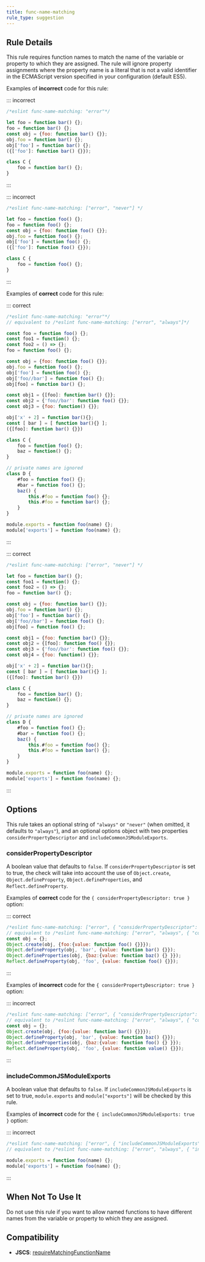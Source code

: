 ```yaml
---
title: func-name-matching
rule_type: suggestion
---
```



## Rule Details

This rule requires function names to match the name of the variable or property to which they are assigned. The rule will ignore property assignments where the property name is a literal that is not a valid identifier in the ECMAScript version specified in your configuration (default ES5).

Examples of **incorrect** code for this rule:

::: incorrect

```js
/*eslint func-name-matching: "error"*/

let foo = function bar() {};
foo = function bar() {};
const obj = {foo: function bar() {}};
obj.foo = function bar() {};
obj['foo'] = function bar() {};
({['foo']: function bar() {}});

class C {
    foo = function bar() {};
}
```

:::

::: incorrect

```js
/*eslint func-name-matching: ["error", "never"] */

let foo = function foo() {};
foo = function foo() {};
const obj = {foo: function foo() {}};
obj.foo = function foo() {};
obj['foo'] = function foo() {};
({['foo']: function foo() {}});

class C {
    foo = function foo() {};
}
```

:::

Examples of **correct** code for this rule:

::: correct

```js
/*eslint func-name-matching: "error"*/
// equivalent to /*eslint func-name-matching: ["error", "always"]*/

const foo = function foo() {};
const foo1 = function() {};
const foo2 = () => {};
foo = function foo() {};

const obj = {foo: function foo() {}};
obj.foo = function foo() {};
obj['foo'] = function foo() {};
obj['foo//bar'] = function foo() {};
obj[foo] = function bar() {};

const obj1 = {[foo]: function bar() {}};
const obj2 = {'foo//bar': function foo() {}};
const obj3 = {foo: function() {}};

obj['x' + 2] = function bar(){};
const [ bar ] = [ function bar(){} ];
({[foo]: function bar() {}})

class C {
    foo = function foo() {};
    baz = function() {};
}

// private names are ignored
class D {
    #foo = function foo() {};
    #bar = function foo() {};
    baz() {
        this.#foo = function foo() {};
        this.#foo = function bar() {};
    }
}

module.exports = function foo(name) {};
module['exports'] = function foo(name) {};
```

:::

::: correct

```js
/*eslint func-name-matching: ["error", "never"] */

let foo = function bar() {};
const foo1 = function() {};
const foo2 = () => {};
foo = function bar() {};

const obj = {foo: function bar() {}};
obj.foo = function bar() {};
obj['foo'] = function bar() {};
obj['foo//bar'] = function foo() {};
obj[foo] = function foo() {};

const obj1 = {foo: function bar() {}};
const obj2 = {[foo]: function foo() {}};
const obj3 = {'foo//bar': function foo() {}};
const obj4 = {foo: function() {}};

obj['x' + 2] = function bar(){};
const [ bar ] = [ function bar(){} ];
({[foo]: function bar() {}})

class C {
    foo = function bar() {};
    baz = function() {};
}

// private names are ignored
class D {
    #foo = function foo() {};
    #bar = function foo() {};
    baz() {
        this.#foo = function foo() {};
        this.#foo = function bar() {};
    }
}

module.exports = function foo(name) {};
module['exports'] = function foo(name) {};
```

:::

## Options

This rule takes an optional string of `"always"` or `"never"` (when omitted, it defaults to `"always"`), and an optional options object with two properties `considerPropertyDescriptor` and `includeCommonJSModuleExports`.

### considerPropertyDescriptor

A boolean value that defaults to `false`. If `considerPropertyDescriptor` is set to true, the check will take into account the use of `Object.create`, `Object.defineProperty`, `Object.defineProperties`, and `Reflect.defineProperty`.

Examples of **correct** code for the `{ considerPropertyDescriptor: true }` option:

::: correct

```js
/*eslint func-name-matching: ["error", { "considerPropertyDescriptor": true }]*/
// equivalent to /*eslint func-name-matching: ["error", "always", { "considerPropertyDescriptor": true }]*/
const obj = {};
Object.create(obj, {foo:{value: function foo() {}}});
Object.defineProperty(obj, 'bar', {value: function bar() {}});
Object.defineProperties(obj, {baz:{value: function baz() {} }});
Reflect.defineProperty(obj, 'foo', {value: function foo() {}});
```

:::

Examples of **incorrect** code for the `{ considerPropertyDescriptor: true }` option:

::: incorrect

```js
/*eslint func-name-matching: ["error", { "considerPropertyDescriptor": true }]*/
// equivalent to /*eslint func-name-matching: ["error", "always", { "considerPropertyDescriptor": true }]*/
const obj = {};
Object.create(obj, {foo:{value: function bar() {}}});
Object.defineProperty(obj, 'bar', {value: function baz() {}});
Object.defineProperties(obj, {baz:{value: function foo() {} }});
Reflect.defineProperty(obj, 'foo', {value: function value() {}});
```

:::

### includeCommonJSModuleExports

A boolean value that defaults to `false`. If `includeCommonJSModuleExports` is set to true, `module.exports` and `module["exports"]` will be checked by this rule.

Examples of **incorrect** code for the `{ includeCommonJSModuleExports: true }` option:

::: incorrect

```js
/*eslint func-name-matching: ["error", { "includeCommonJSModuleExports": true }]*/
// equivalent to /*eslint func-name-matching: ["error", "always", { "includeCommonJSModuleExports": true }]*/

module.exports = function foo(name) {};
module['exports'] = function foo(name) {};
```

:::

## When Not To Use It

Do not use this rule if you want to allow named functions to have different names from the variable or property to which they are assigned.

## Compatibility

* **JSCS**: [requireMatchingFunctionName](https://jscs-dev.github.io/rule/requireMatchingFunctionName)
